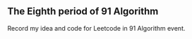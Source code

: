 

## The Eighth period of 91 Algorithm  
  

Record my idea and code for Leetcode in 91 Algorithm event.
